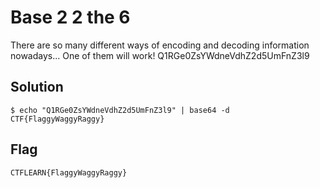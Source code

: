# Base 2 2 the 6

There are so many different ways of encoding and decoding information nowadays... One of them will work! Q1RGe0ZsYWdneVdhZ2d5UmFnZ3l9

## Solution

```
$ echo "Q1RGe0ZsYWdneVdhZ2d5UmFnZ3l9" | base64 -d
CTF{FlaggyWaggyRaggy}
```

## Flag
    CTFLEARN{FlaggyWaggyRaggy}
